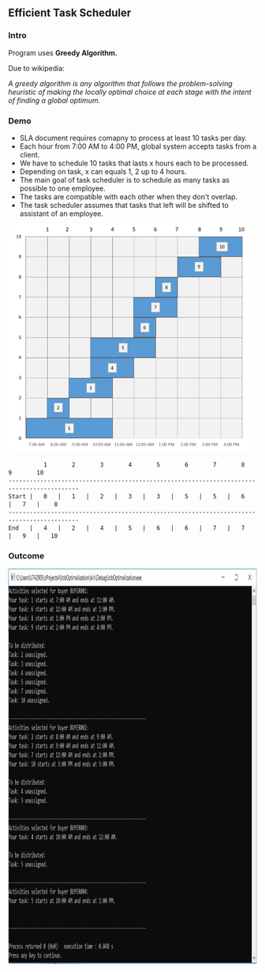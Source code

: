 <h2>Efficient Task Scheduler</h2>

<h3>Intro</h3>
<p>Program uses <b>Greedy Algorithm.</b></p>
<p>Due to wikipedia:</p>
<p><i>A greedy algorithm is any algorithm that follows the problem-solving heuristic of making the locally optimal choice at each stage with the intent of finding a global optimum. </i></p>

<h3>Demo</h3>
<ul>
  <li>SLA document requires comapny to process at least 10 tasks per day.</li>
  <li>Each hour from 7:00 AM to 4:00 PM, global system accepts tasks from a client.</li>
  <li>We have to schedule 10 tasks that lasts x hours each to be processed.</li>
  <li>Depending on task, x can equals 1, 2 up to 4 hours.</li>
  <li>The main goal of task scheduler is to schedule as many tasks as possible to one employee.</li>
  <li>The tasks are compatible with each other when they don't overlap.</li>
  <li>The task scheduler assumes that tasks that left will be shifted to assistant of an employee.</li>
</ul>

<img src="images/tasks-time.JPG" width="500" height="460">


              1       2       3       4       5       6       7       8       9       10
    ------------------------------------------------------------------------------------------
    Start |   0   |   1   |   2   |   3   |   3   |   5   |   5   |   6   |   7   |    8       
    ------------------------------------------------------------------------------------------
    End   |   4   |   2   |   4   |   5   |   6   |   6   |   7   |   7   |   9   |   10   
 
 <h3>Outcome</h3>
 <img src="images/console.JPG" width="750" height="800">

